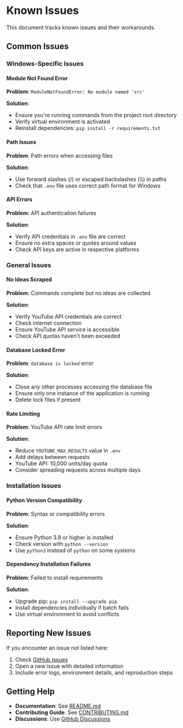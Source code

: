 # Known Issues

This document tracks known issues and their workarounds.

## Common Issues

### Windows-Specific Issues

#### Module Not Found Error
**Problem**: `ModuleNotFoundError: No module named 'src'`

**Solution**: 
- Ensure you're running commands from the project root directory
- Verify virtual environment is activated
- Reinstall dependencies: `pip install -r requirements.txt`

#### Path Issues
**Problem**: Path errors when accessing files

**Solution**:
- Use forward slashes (/) or escaped backslashes (\\\\) in paths
- Check that `.env` file uses correct path format for Windows

#### API Errors
**Problem**: API authentication failures

**Solution**:
- Verify API credentials in `.env` file are correct
- Ensure no extra spaces or quotes around values
- Check API keys are active in respective platforms

### General Issues

#### No Ideas Scraped
**Problem**: Commands complete but no ideas are collected

**Solution**:
- Verify YouTube API credentials are correct
- Check internet connection
- Ensure YouTube API service is accessible
- Check API quotas haven't been exceeded

#### Database Locked Error
**Problem**: `database is locked` error

**Solution**:
- Close any other processes accessing the database file
- Ensure only one instance of the application is running
- Delete lock files if present

#### Rate Limiting
**Problem**: YouTube API rate limit errors

**Solution**:
- Reduce `YOUTUBE_MAX_RESULTS` value in `.env`
- Add delays between requests
- YouTube API: 10,000 units/day quota
- Consider spreading requests across multiple days

### Installation Issues

#### Python Version Compatibility
**Problem**: Syntax or compatibility errors

**Solution**:
- Ensure Python 3.8 or higher is installed
- Check version with `python --version`
- Use `python3` instead of `python` on some systems

#### Dependency Installation Failures
**Problem**: Failed to install requirements

**Solution**:
- Upgrade pip: `pip install --upgrade pip`
- Install dependencies individually if batch fails
- Use virtual environment to avoid conflicts

## Reporting New Issues

If you encounter an issue not listed here:

1. Check [GitHub Issues](https://github.com/Nomoos/PrismQ.Idea.Sources.Content.Shorts.YouTubeShortsSource/issues)
2. Open a new issue with detailed information
3. Include error logs, environment details, and reproduction steps

## Getting Help

- **Documentation**: See [README.md](../README.md)
- **Contributing Guide**: See [CONTRIBUTING.md](../docs/CONTRIBUTING.md)
- **Discussions**: Use [GitHub Discussions](https://github.com/Nomoos/PrismQ.Idea.Sources.Content.Shorts.YouTubeShortsSource/discussions)
